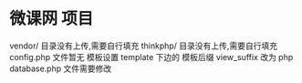 # 微课网 项目
vendor/ 目录没有上传,需要自行填充
thinkphp/ 目录没有上传,需要自行填充
config.php 文件暂无 模板设置 template 下边的 模板后缀 view_suffix 改为 php
database.php 文件需要修改
